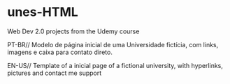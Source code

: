 # unes-HTML
Web Dev 2.0 projects from the Udemy course

PT-BR//
Modelo de página inicial de uma Universidade fictícia, com links, imagens e caixa para contato direto.


EN-US//
Template of a inicial page of a fictional university, with hyperlinks, pictures and contact me support
